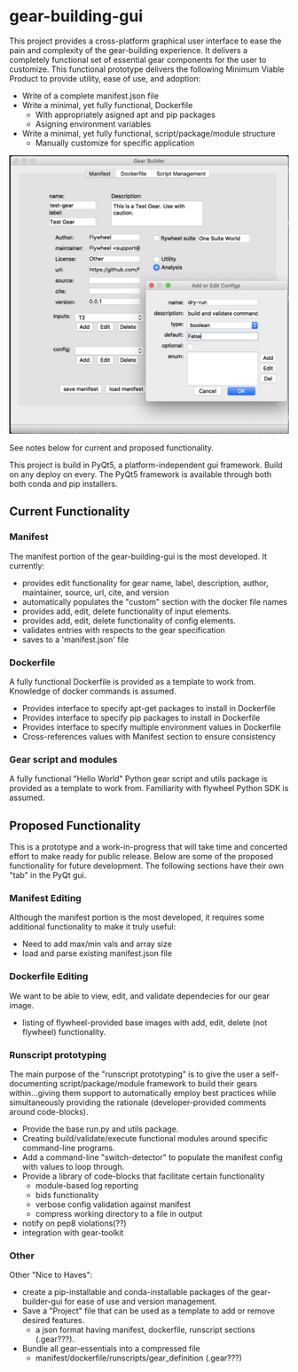 # gear-building-gui

This project provides a cross-platform graphical user interface to ease the pain and complexity of the gear-building experience.  It delivers a completely functional set of essential gear components for the user to customize.  This functional prototype delivers the following Minimum Viable Product to provide utility, ease of use, and adoption:

* Write of a complete manifest.json file
* Write a minimal, yet fully functional, Dockerfile
    - With appropriately asigned apt and pip packages
    - Asigning environment variables
* Write a minimal, yet fully functional, script/package/module structure
    - Manually customize for specific application

![Crude Ugly Prototype](Screenshot.png "Crude and Ugly Prototype of gear-builder-gui")

See notes below for current and proposed functionality.

This project is build in PyQt5, a platform-independent gui framework. Build on any deploy on every. The PyQt5 framework is available through both both conda and pip installers.

## Current Functionality

### Manifest

The manifest portion of the gear-building-gui is the most developed.
It currently:

* provides edit functionality for gear name, label, description, author, maintainer,
source, url, cite, and version
* automatically populates the "custom" section with the docker file names
* provides add, edit, delete functionality of input elements.
* provides add, edit, delete functionality of config elements.
* validates entries with respects to the gear specification
* saves to a 'manifest.json' file

### Dockerfile

A fully functional Dockerfile is provided as a template to work from.  Knowledge of docker commands is assumed.

* Provides interface to specify apt-get packages to install in Dockerfile
* Provides interface to specify pip packages to install in Dockerfile
* Provides interface to specify multiple environment values in Dockerfile
* Cross-references values with Manifest section to ensure consistency

### Gear script and modules

A fully functional "Hello World" Python gear script and utils package is provided as a template to work from. Familiarity with flywheel Python SDK is assumed.

## Proposed Functionality

This is a prototype and a work-in-progress that will take time and concerted effort
to make ready for public release. Below are some of the proposed functionality
for future development.  The following sections have
their own "tab" in the PyQt gui.

### Manifest Editing

Although the manifest portion is the most developed, it requires some additional functionality to make it truly useful:

* Need to add max/min vals and array size
* load and parse existing manifest.json file

### Dockerfile Editing

We want to be able to view, edit, and validate dependecies for our gear image.

* listing of flywheel-provided base images with add, edit, delete (not flywheel) functionality.

### Runscript prototyping

The main purpose of the "runscript prototyping" is to give the user a self-documenting script/package/module framework to build their gears within...giving them support to automatically employ best practices while simultaneously providing the rationale (developer-provided comments around code-blocks).

* Provide the base run.py and utils package.
* Creating build/validate/execute functional modules around specific command-line programs.  
* Add a command-line "switch-detector" to populate the manifest config with values to loop through.
* Provide a library of code-blocks that facilitate certain functionality
    - module-based log reporting
    - bids functionality
    - verbose config validation against manifest
    - compress working directory to a file in output
* notify on pep8 violations(??)
* integration with gear-toolkit

### Other

Other "Nice to Haves":

* create a pip-installable and conda-installable packages of the gear-builder-gui for ease of use and version management.
* Save a "Project" file that can be used as a template to add or remove desired features.
    - a json format having manifest, dockerfile, runscript sections (.gear???).
* Bundle all gear-essentials into a compressed file
    - manifest/dockerfile/runscripts/gear_definition (.gear???)